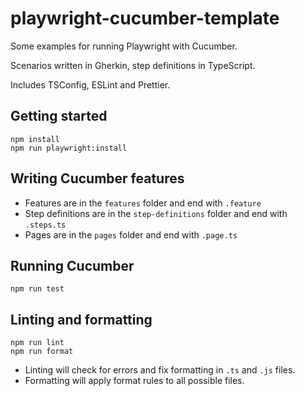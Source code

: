 # playwright-cucumber-template

Some examples for running Playwright with Cucumber.

Scenarios written in Gherkin, step definitions in TypeScript.

Includes TSConfig, ESLint and Prettier.

## Getting started

    npm install
    npm run playwright:install

## Writing Cucumber features

- Features are in the `features` folder and end with `.feature`
- Step definitions are in the `step-definitions` folder and end with `.steps.ts`
- Pages are in the `pages` folder and end with `.page.ts`

## Running Cucumber

    npm run test

## Linting and formatting

    npm run lint
    npm run format

- Linting will check for errors and fix formatting in `.ts` and `.js` files.
- Formatting will apply format rules to all possible files.
